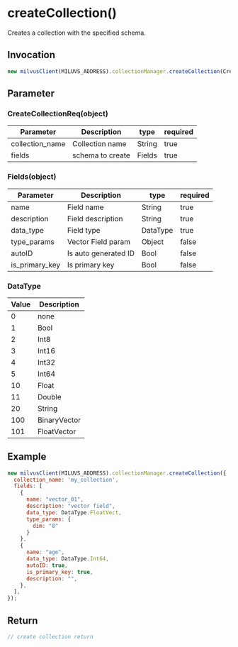 # createCollection()
Creates a collection with the specified schema.

## Invocation
```javascript
new milvusClient(MILUVS_ADDRESS).collectionManager.createCollection(CreateCollectionReq);
```

## Parameter
### CreateCollectionReq(object)
| Parameter       | Description      | type   | required |
| --------------- | ---------------- | ------ | -------- |
| collection_name | Collection name  | String | true     |
| fields          | schema to create | Fields | true     |

### Fields(object)
| Parameter      | Description          | type     | required |
| -------------- | -------------------- | -------- | -------- |
| name           | Field name           | String   | true     |
| description    | Field description    | String   | true     |
| data_type      | Field type           | DataType | true     |
| type_params    | Vector Field param   | Object   | false    |
| autoID         | Is auto generated ID | Bool     | false    |
| is_primary_key | Is primary key       | Bool     | false    |

### DataType
| Value | Description  |
| ----- | ------------ |
| 0     | none         |
| 1     | Bool         |
| 2     | Int8         |
| 3     | Int16        |
| 4     | Int32        |
| 5     | Int64        |
| 10    | Float        |
| 11    | Double       |
| 20    | String       |
| 100   | BinaryVector |
| 101   | FloatVector  |

## Example
```javascript
new milvusClient(MILUVS_ADDRESS).collectionManager.createCollection({
  collection_name: 'my_collection',
  fields: [
    {
      name: "vector_01",
      description: "vector field",
      data_type: DataType.FloatVect,
      type_params: {
        dim: "8"
      }
    },
    {
      name: "age",
      data_type: DataType.Int64,
      autoID: true,
      is_primary_key: true,
      description: "",
    },
  ],
});
```

## Return
```javascript
// create collection return
```
